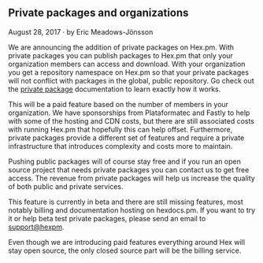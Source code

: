 ## Private packages and organizations

<div class="subtitle">August 28, 2017 · by Eric Meadows-Jönsson</div>

We are announcing the addition of private packages on Hex.pm. With private packages you can publish
packages to Hex.pm that only your organization members can access and download. With your organization
you get a repository namespace on Hex.pm so that your private packages will not conflict with packages
in the global, public repository. Go check out the [private package](/docs/private) documentation to
learn exactly how it works.

This will be a paid feature based on the number of members in your organization. We have sponsorships
from Plataformatec and Fastly to help with some of the hosting and CDN costs, but there are still
associated costs with running Hex.pm that hopefully this can help offset. Furthermore, private packages
provide a different set of features and require a private infrastructure that introduces complexity and
costs more to maintain.

Pushing public packages will of course stay free and if you run an open source project
that needs private packages you can contact us to get free access. The revenue from private
packages will help us increase the quality of both public and private services.

This feature is currently in beta and there are still missing features, most notably billing and documentation
hosting on hexdocs.pm. If you want to try it or help beta test private packages, please send an email
to [support@hexpm](mailto:support@hex.pm).

Even though we are introducing paid features everything around Hex will stay open source, the only closed
source part will be the billing service.
